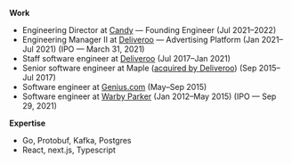 **Work**
* Engineering Director at [Candy](https://candy.com) — Founding Engineer (Jul 2021–2022)
* Engineering Manager II at [Deliveroo][deliveroo] — Advertising Platform (Jan 2021–Jul 2021) (IPO — March 31, 2021)
* Staff software engineer at [Deliveroo][deliveroo] (Jul 2017–Jan 2021)
* Senior software engineer at Maple ([acquired by Deliveroo][acquisition]) (Sep 2015–Jul 2017)
* Software engineer at [Genius.com](https://genius.com) (May–Sep 2015)
* Software engineer at [Warby Parker](https://warbyparker.com) (Jan 2012–May 2015) (IPO — Sep 29, 2021)

**Expertise**

* Go, Protobuf, Kafka, Postgres
* React, next.js, Typescript

[acquisition]: https://techcrunch.com/2017/05/08/maple-shuts-down/
[deliveroo]: https://deliveroo.co.uk
